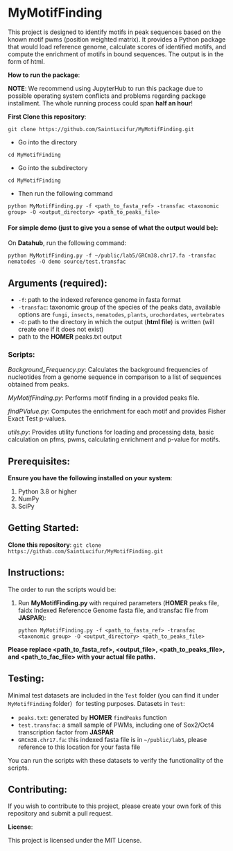 # MyMotifFinding

This project is designed to identify motifs in peak sequences based on the known motif pwms (position weighted matrix). It provides a Python package that would load reference genome, calculate scores of identified motifs, and compute the enrichment of motifs in bound sequences. The output is in the form of html.

**How to run the package**:

**NOTE**: We recommend using JupyterHub to run this package due to possible operating system conflicts and problems regarding package installment. The whole running process could span **half an hour**!

**First Clone this repository**:

`git clone https://github.com/SaintLucifur/MyMotifFinding.git`

* Go into the directory

`cd MyMotifFinding`

* Go into the subdirectory

`cd MyMotifFinding`

* Then run the following command

`python MyMotifFinding.py -f <path_to_fasta_ref> -transfac <taxonomic group> -O <output_directory> <path_to_peaks_file>`

#### For simple demo (just to give you a sense of what the output would be):

On **Datahub**, run the following command:

`python MyMotifFinding.py -f ~/public/lab5/GRCm38.chr17.fa -transfac nematodes -O demo source/test.transfac`

## **Arguments** (required):
* `-f`: path to the indexed reference genome in fasta format
* `-transfac`: taxonomic group of the species of the peaks data, available options are `fungi`, `insects`, `nematodes`, `plants`, `urochordates`, `vertebrates`
* `-O`: path to the directory in which the output (**html file**) is written (will create one if it does not exist)
* path to the **HOMER** peaks.txt output

### **Scripts**:

*Background_Frequency.py*: Calculates the background frequencies of nucleotides from a genome sequence in comparison to a list of sequences obtained from peaks.

*MyMotifFinding.py*: Performs motif finding in a provided peaks file.

*findPValue.py*: Computes the enrichment for each motif and provides Fisher Exact Test p-values.

*utils.py*: Provides utility functions for loading and processing data, basic calculation on pfms, pwms, calculating enrichment and p-value for motifs.

## **Prerequisites**:

**Ensure you have the following installed on your system**:
1. Python 3.8 or higher
3. NumPy
4. SciPy

## **Getting Started**:

**Clone this repository**:
`git clone https://github.com/SaintLucifur/MyMotifFinding.git`

## **Instructions**:

The order to run the scripts would be:

1. Run **MyMotifFinding.py** with required parameters (**HOMER** peaks file, faidx Indexed Referencce Genome fasta file, and transfac file from **JASPAR**):

    `python MyMotifFinding.py -f <path_to_fasta_ref> -transfac <taxonomic group> -O <output_directory> <path_to_peaks_file>`

**Please replace <path_to_fasta_ref>, <output_file>, <path_to_peaks_file>, and <path_to_fac_file> with your actual file paths.**

## **Testing**:

Minimal test datasets are included in the `Test` folder (you can find it under `MyMotifFinding` folder）for testing purposes.
Datasets in `Test`:
* `peaks.txt`: generated by **HOMER** `findPeaks` function
* `test.transfac`: a small sample of PWMs, including one of Sox2/Oct4 transcription factor from **JASPAR**
* `GRCm38.chr17.fa`: this indexed fasta file is in `~/public/lab5`, please reference to this location for your fasta file

You can run the scripts with these datasets to verify the functionality of the scripts.

## **Contributing**:

If you wish to contribute to this project, please create your own fork of this repository and submit a pull request.

**License**:

This project is licensed under the MIT License.

